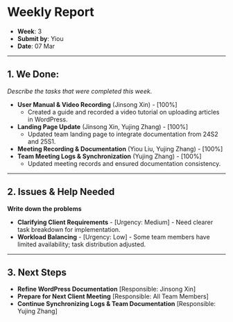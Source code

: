 # Weekly Report
- **Week**: 3
- **Submit by**: Yiou  
- **Date**: 07 Mar

---

## 1. We Done:
*Describe the tasks that were completed this week.*
- **User Manual & Video Recording** (Jinsong Xin) - [100%]  
  - Created a guide and recorded a video tutorial on uploading articles in WordPress.
- **Landing Page Update** (Jinsong Xin, Yujing Zhang) - [100%]  
  - Updated team landing page to integrate documentation from 24S2 and 25S1.
- **Meeting Recording & Documentation** (Yiou Liu, Yujing Zhang) - [100%]  
- **Team Meeting Logs & Synchronization** (Yujing Zhang) - [100%]  
  - Updated meeting records and ensured documentation consistency.


---

## 2. Issues & Help Needed
**Write down the problems**
- **Clarifying Client Requirements** - [Urgency: Medium] - Need clearer task breakdown for implementation.
- **Workload Balancing** - [Urgency: Low] - Some team members have limited availability; task distribution adjusted.

---

## 3. Next Steps
- **Refine WordPress Documentation** [Responsible: Jinsong Xin]
- **Prepare for Next Client Meeting** [Responsible: All Team Members]
- **Continue Synchronizing Logs & Team Documentation** [Responsible: Yujing Zhang]

